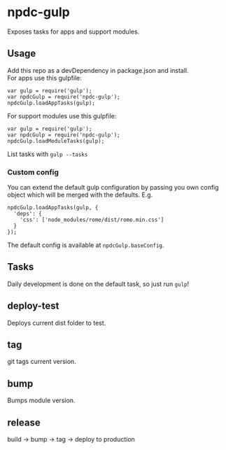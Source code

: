 # npdc-gulp
Exposes tasks for apps and support modules.

## Usage
Add this repo as a devDependency in package.json and install.  
For apps use this gulpfile:

    var gulp = require('gulp');
    var npdcGulp = require('npdc-gulp');
    npdcGulp.loadAppTasks(gulp);

For support modules use this gulpfile:

    var gulp = require('gulp');
    var npdcGulp = require('npdc-gulp');
    npdcGulp.loadModuleTasks(gulp);

List tasks with ```gulp --tasks```

### Custom config
You can extend the default gulp configuration by passing you own config object which will be merged with the defaults. E.g.

    npdcGulp.loadAppTasks(gulp, {
      'deps': {
        'css': ['node_modules/rome/dist/rome.min.css']
      }
    });

The default config is available at ```npdcGulp.baseConfig```.

## Tasks
Daily development is done on the default task, so just run ```gulp```!

## deploy-test
Deploys current dist folder to test.

## tag
git tags current version.

## bump
Bumps module version.

## release
build -> bump -> tag -> deploy to production
